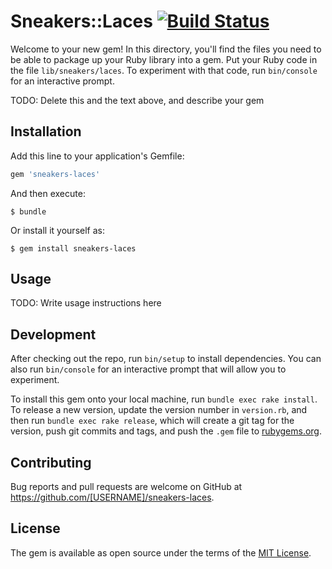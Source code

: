 # Sneakers::Laces [![Build Status](https://travis-ci.org/sharshenov/sneakers-laces.svg?branch=master)](https://travis-ci.org/sharshenov/sneakers-laces)

Welcome to your new gem! In this directory, you'll find the files you need to be able to package up your Ruby library into a gem. Put your Ruby code in the file `lib/sneakers/laces`. To experiment with that code, run `bin/console` for an interactive prompt.

TODO: Delete this and the text above, and describe your gem

## Installation

Add this line to your application's Gemfile:

```ruby
gem 'sneakers-laces'
```

And then execute:

    $ bundle

Or install it yourself as:

    $ gem install sneakers-laces

## Usage

TODO: Write usage instructions here

## Development

After checking out the repo, run `bin/setup` to install dependencies. You can also run `bin/console` for an interactive prompt that will allow you to experiment.

To install this gem onto your local machine, run `bundle exec rake install`. To release a new version, update the version number in `version.rb`, and then run `bundle exec rake release`, which will create a git tag for the version, push git commits and tags, and push the `.gem` file to [rubygems.org](https://rubygems.org).

## Contributing

Bug reports and pull requests are welcome on GitHub at https://github.com/[USERNAME]/sneakers-laces.

## License

The gem is available as open source under the terms of the [MIT License](https://opensource.org/licenses/MIT).
